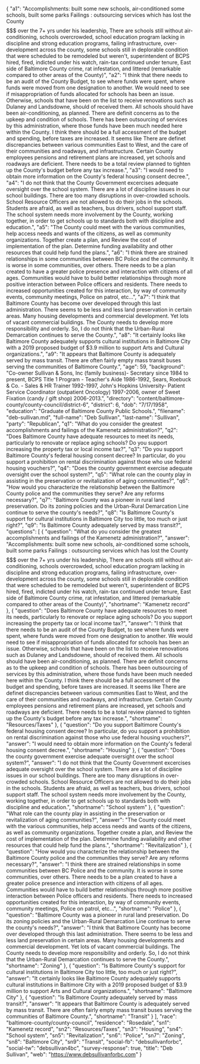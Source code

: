 {
  "a1": "Accomplishments: built some new schools, air-conditioned some schools, built some parks  Failings : outsourcing services which has lost the County $$$$$$$ over the 7+ yrs under his leadership, There are schools still without air-conditioning, schools overcrowded, school education program lacking in discipline and strong education programs, failing infrastructure, over-development across the county, some schools still in deplorable condition that were scheduled to be remodeled but weren't, superintendent of BCPS hired, fired, indicted under his watch, rain-tax continued under tenure, East side of Baltimore County crime, rat infestation, and littered (remarkable compared to other areas of the County)",
  "a2": "I think that there needs to be an audit of the County Budget, to see where funds were spent, where funds were moved from one designation to another.  We would need to see if misappropriation of funds allocated for schools has been an issue. Otherwise, schools that have been on the list to receive renovations such as Dulaney and Landsdowne, should of received them. All schools should have been air-conditioning, as planned. There are definit concerns as to the upkeep and condition of schools.  There has been outsourcing of services by this administration, where those funds have been much needed here within the County.  I think there should be a full accessment of the budget and spending, before taxes are increased. It seems like There are definet discrepancies between various communities East to West, and the care of their communities and roadways, and infrastructure.  Certain County employees pensions and retirement plans are increased, yet schools and roadways are deficient. There needs to be a total review planned to tighten up the County's budget before any tax increase.",
  "a3": "I would need to obtain more information on the County's federal housing consent decree.",
  "a4": "I do not think that the County Government excercises adequate oversight over the school system. There are a lot of discipline issues in our school buildings. There are too many disruptions in over-crowded schools. School Resource Officers are not allowed to do their jobs in the schools. Students are afraid, as well as teachers, bus drivers, school support staff. The school system needs more involvement by the County, working together, in order to get schools up to standards both with discipline and education.",
  "a5": "The County could meet with the various communities, help access needs and wants of the citizens, as well as community organizations. Together create a plan, and Review the cost of implementation of the plan. Determine funding availability and other resources that could help fund the plans.",
  "a6": "I think there are strained relationships in some communities between BC Police and the community. It is worse in some communities, over others. There needs to be a plan created to have a greater police presence and interaction with citizens of all ages. Communities would have to build better relationships through more positive interaction between Police officers and residents. There needs to increased opportunities created for this interaction, by way of community events, community meetings, Police on patrol, etc...",
  "a7": "I think that Baltimore County has become over developed through this last administration. There seems to be less and less land preservation in certain areas. Many housing developments and commercial development. Yet lots of vacant commercial buildings. The County needs to develop more responsibility and orderly. So, I do not think that the Urban-Rural Demarcation continues to serve the County.",
  "a8": "It certainly looks like Baltimore County adequately supports cultural institutions in Baltimore City with a 2019 proposed budget of $3.9 million to support Arts and Cultural organizations.",
  "a9": "It appears that Baltimore County is adequately served by mass transit. There are often fairly empty mass transit buses serving the communities of Baltimore County.",
  "age": 59,
  "background": "Co-owner Sullivan & Sons, Inc (family business)- Secretary since 1984 to present, BCPS Title 1 Program - Teacher's Aide 1986-1992, Sears, Roebuck & Co. - Sales & HR Trainer 1992-1997, John's Hopkins University- Patient Service Coordinator (outpatient Oncology) 1997-2006, owner of Sweet Fixation (candy / gift shop) 2006-2013.",
  "directory": "content/baltimore-county/county-council/district-6",
  "district": 6,
  "dob": "7/17/1958",
  "education": "Graduate of Baltimore County Public Schools.",
  "filename": "deb-sullivan.md",
  "full-name": "Deb Sullivan",
  "last-name": "Sullivan",
  "party": "Republican",
  "q1": "What do you consider the greatest accomplishments and failings of the Kamenetz administration?",
  "q2": "Does Baltimore County have adequate resources to meet its needs, particularly to renovate or replace aging schools? Do you support increasing the property tax or local income tax?",
  "q3": "Do you support Baltimore County's federal housing consent decree? In particular, do you support a prohibition on rental discrimination against those who use federal housing vouchers?",
  "q4": "Does the county government exercise adequate oversight over the school system?",
  "q5": "What role can the county play in assisting in the preservation or revitalization of aging communities?",
  "q6": "How would you characterize the relationship between the Baltimore County police and the communities they serve? Are any reforms necessary?",
  "q7": "Baltimore County was a pioneer in rural land preservation. Do its zoning policies and the Urban-Rural Demarcation Line continue to serve the county's needs?",
  "q8": "Is Baltimore County's support for cultural institutions in Baltimore City too little, too much or just right?",
  "q9": "Is Baltimore County adequately served by mass transit?",
  "questions": [
    {
      "question": "What do you consider the greatest accomplishments and failings of the Kamenetz administration?",
      "answer": "Accomplishments: built some new schools, air-conditioned some schools, built some parks  Failings : outsourcing services which has lost the County $$$$$$$ over the 7+ yrs under his leadership, There are schools still without air-conditioning, schools overcrowded, school education program lacking in discipline and strong education programs, failing infrastructure, over-development across the county, some schools still in deplorable condition that were scheduled to be remodeled but weren't, superintendent of BCPS hired, fired, indicted under his watch, rain-tax continued under tenure, East side of Baltimore County crime, rat infestation, and littered (remarkable compared to other areas of the County)",
      "shortname": "Kamenetz record"
    },
    {
      "question": "Does Baltimore County have adequate resources to meet its needs, particularly to renovate or replace aging schools? Do you support increasing the property tax or local income tax?",
      "answer": "I think that there needs to be an audit of the County Budget, to see where funds were spent, where funds were moved from one designation to another.  We would need to see if misappropriation of funds allocated for schools has been an issue. Otherwise, schools that have been on the list to receive renovations such as Dulaney and Landsdowne, should of received them. All schools should have been air-conditioning, as planned. There are definit concerns as to the upkeep and condition of schools.  There has been outsourcing of services by this administration, where those funds have been much needed here within the County.  I think there should be a full accessment of the budget and spending, before taxes are increased. It seems like There are definet discrepancies between various communities East to West, and the care of their communities and roadways, and infrastructure.  Certain County employees pensions and retirement plans are increased, yet schools and roadways are deficient. There needs to be a total review planned to tighten up the County's budget before any tax increase.",
      "shortname": "Resources/Taxes"
    },
    {
      "question": "Do you support Baltimore County's federal housing consent decree? In particular, do you support a prohibition on rental discrimination against those who use federal housing vouchers?",
      "answer": "I would need to obtain more information on the County's federal housing consent decree.",
      "shortname": "Housing"
    },
    {
      "question": "Does the county government exercise adequate oversight over the school system?",
      "answer": "I do not think that the County Government excercises adequate oversight over the school system. There are a lot of discipline issues in our school buildings. There are too many disruptions in over-crowded schools. School Resource Officers are not allowed to do their jobs in the schools. Students are afraid, as well as teachers, bus drivers, school support staff. The school system needs more involvement by the County, working together, in order to get schools up to standards both with discipline and education.",
      "shortname": "School system"
    },
    {
      "question": "What role can the county play in assisting in the preservation or revitalization of aging communities?",
      "answer": "The County could meet with the various communities, help access needs and wants of the citizens, as well as community organizations. Together create a plan, and Review the cost of implementation of the plan. Determine funding availability and other resources that could help fund the plans.",
      "shortname": "Revitalization"
    },
    {
      "question": "How would you characterize the relationship between the Baltimore County police and the communities they serve? Are any reforms necessary?",
      "answer": "I think there are strained relationships in some communities between BC Police and the community. It is worse in some communities, over others. There needs to be a plan created to have a greater police presence and interaction with citizens of all ages. Communities would have to build better relationships through more positive interaction between Police officers and residents. There needs to increased opportunities created for this interaction, by way of community events, community meetings, Police on patrol, etc...",
      "shortname": "Police"
    },
    {
      "question": "Baltimore County was a pioneer in rural land preservation. Do its zoning policies and the Urban-Rural Demarcation Line continue to serve the county's needs?",
      "answer": "I think that Baltimore County has become over developed through this last administration. There seems to be less and less land preservation in certain areas. Many housing developments and commercial development. Yet lots of vacant commercial buildings. The County needs to develop more responsibility and orderly. So, I do not think that the Urban-Rural Demarcation continues to serve the County.",
      "shortname": "Zoning"
    },
    {
      "question": "Is Baltimore County's support for cultural institutions in Baltimore City too little, too much or just right?",
      "answer": "It certainly looks like Baltimore County adequately supports cultural institutions in Baltimore City with a 2019 proposed budget of $3.9 million to support Arts and Cultural organizations.",
      "shortname": "Baltimore City"
    },
    {
      "question": "Is Baltimore County adequately served by mass transit?",
      "answer": "It appears that Baltimore County is adequately served by mass transit. There are often fairly empty mass transit buses serving the communities of Baltimore County.",
      "shortname": "Transit"
    }
  ],
  "race": "baltimore-county/county-council",
  "residence": "Rosedale",
  "sn1": "Kamenetz record",
  "sn2": "Resources/Taxes",
  "sn3": "Housing",
  "sn4": "School system",
  "sn5": "Revitalization",
  "sn6": "Police",
  "sn7": "Zoning",
  "sn8": "Baltimore City",
  "sn9": "Transit",
  "social-fb": "debsullivanforbc",
  "social-tw": "debsullivan4bc",
  "survey-response": true,
  "title": "Deb Sullivan",
  "web": "https://www.debsullivanforbc.com"
}
